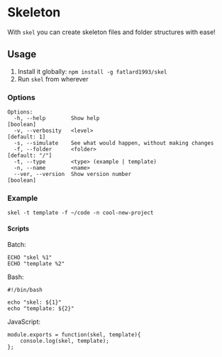 # Skeleton

With `skel` you can create skeleton files and folder structures with ease!

## Usage

1. Install it globally: `npm install -g fatlard1993/skel`
2. Run `skel` from wherever

### Options

```
Options:
  -h, --help        Show help                                          [boolean]
  -v, --verbosity   <level>                                         [default: 1]
  -s, --simulate    See what would happen, without making changes
  -f, --folder      <folder>                                      [default: "/"]
  -t, --type        <type> (example | template)
  -n, --name        <name>
  --ver, --version  Show version number                                [boolean]
```

### Example

`skel -t template -f ~/code -n cool-new-project`

#### Scripts

Batch:
```
ECHO "skel %1"
ECHO "template %2"
```

Bash:
```
#!/bin/bash

echo "skel: ${1}"
echo "template: ${2}"
```

JavaScript:
```
module.exports = function(skel, template){
	console.log(skel, template);
};
```